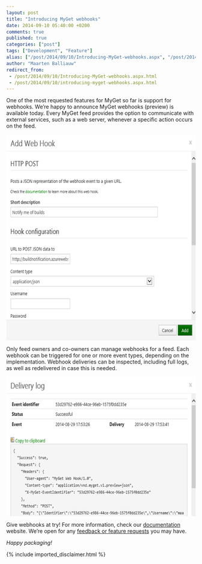 ```yaml
---
layout: post
title: "Introducing MyGet webhooks"
date: 2014-09-10 05:40:00 +0200
comments: true
published: true
categories: ["post"]
tags: ["Development", "Feature"]
alias: ["/post/2014/09/10/Introducing-MyGet-webhooks.aspx", "/post/2014/09/10/introducing-myget-webhooks.aspx"]
author: "Maarten Balliauw"
redirect_from:
 - /post/2014/09/10/Introducing-MyGet-webhooks.aspx.html
 - /post/2014/09/10/introducing-myget-webhooks.aspx.html
---
```


<p>One of the most requested features for MyGet so far is support for webhooks. We’re happy to announce MyGet webhooks (preview) is available today. Every MyGet feed provides the option to communicate with external services, such as a web server, whenever a specific action occurs on the feed. </p> <p><a href="/images/image_107.png"><img width="640" height="548" title="Webhooks for MyGet" style="border-width: 0px; padding-top: 0px; padding-right: 0px; padding-left: 0px; margin-right: auto; margin-left: auto; float: none; display: block; background-image: none;" alt="Webhooks for MyGet" src="/images/image_thumb_105.png" border="0"></a></p> <p>Only feed owners and co-owners can manage webhooks for a feed. Each webhook can be triggered for one or more event types, depending on the implementation. Webhook deliveries can be inspected, including full logs, as well as redelivered in case this is needed. </p> <p><a href="/images/image_108.png"><img width="640" height="371" title="Delivery log" style="border-width: 0px; padding-top: 0px; padding-right: 0px; padding-left: 0px; margin-right: auto; margin-left: auto; float: none; display: block; background-image: none;" alt="Delivery log" src="/images/image_thumb_106.png" border="0"></a></p> <p>Give webhooks at try! For more information, check our <a href="http://docs.myget.org/docs/reference/webhooks">documentation</a> website. We’re open for any <a href="http://www.myget.org/support">feedback or feature requests</a> you may have. </p> <p><em>Happy packaging!</em></p>

{% include imported_disclaimer.html %}


